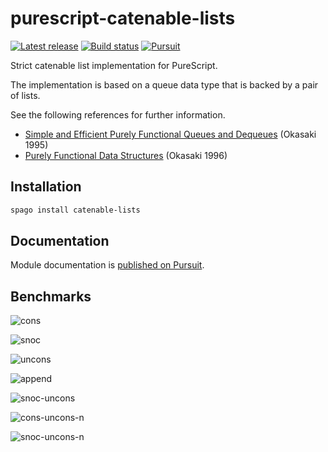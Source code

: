 # purescript-catenable-lists

[![Latest release](http://img.shields.io/github/release/purescript/purescript-catenable-lists.svg)](https://github.com/purescript/purescript-catenable-lists/releases)
[![Build status](https://github.com/purescript/purescript-catenable-lists/workflows/CI/badge.svg?branch=master)](https://github.com/purescript/purescript-catenable-lists/actions?query=workflow%3ACI+branch%3Amaster)
[![Pursuit](https://pursuit.purescript.org/packages/purescript-catenable-lists/badge)](https://pursuit.purescript.org/packages/purescript-catenable-lists)

Strict catenable list implementation for PureScript.

The implementation is based on a queue data type that is backed by a
pair of lists.

See the following references for further information.

- [Simple and Efficient Purely Functional Queues and Dequeues](http://www.westpoint.edu/eecs/SiteAssets/SitePages/Faculty%20Publication%20Documents/Okasaki/jfp95queue.pdf) (Okasaki 1995)
- [Purely Functional Data Structures](http://www.cs.cmu.edu/~rwh/theses/okasaki.pdf) (Okasaki 1996)

## Installation

```bash
spago install catenable-lists
```

## Documentation

Module documentation is [published on Pursuit](http://pursuit.purescript.org/packages/purescript-catenable-lists).

## Benchmarks

![cons](benchmarks/cons.png)

![snoc](benchmarks/snoc.png)

![uncons](benchmarks/uncons.png)

![append](benchmarks/append.png)

![snoc-uncons](benchmarks/snoc-uncons.png)

![cons-uncons-n](benchmarks/cons-uncons-n.png)

![snoc-uncons-n](benchmarks/snoc-uncons-n.png)
